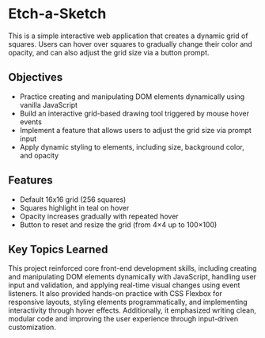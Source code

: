 # Etch-a-Sketch
This is a simple interactive web application that creates a dynamic grid of squares. Users can hover over squares to gradually change their color and opacity, and can also adjust the grid size via a button prompt.

## Objectives
- Practice creating and manipulating DOM elements dynamically using vanilla JavaScript
- Build an interactive grid-based drawing tool triggered by mouse hover events
- Implement a feature that allows users to adjust the grid size via prompt input
- Apply dynamic styling to elements, including size, background color, and opacity

## Features
- Default 16x16 grid (256 squares)
- Squares highlight in teal on hover
- Opacity increases gradually with repeated hover
- Button to reset and resize the grid (from 4×4 up to 100×100)

## Key Topics Learned
This project reinforced core front-end development skills, including creating and manipulating DOM elements dynamically with JavaScript, handling user input and validation, and applying real-time visual changes using event listeners. It also provided hands-on practice with CSS Flexbox for responsive layouts, styling elements programmatically, and implementing interactivity through hover effects. Additionally, it emphasized writing clean, modular code and improving the user experience through input-driven customization.